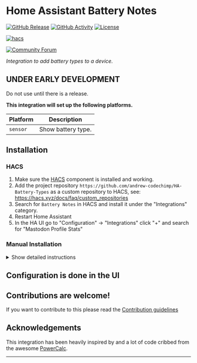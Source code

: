 # Home Assistant Battery Notes

[![GitHub Release][releases-shield]][releases]
[![GitHub Activity][commits-shield]][commits]
[![License][license-shield]](LICENSE)

[![hacs][hacsbadge]][hacs]

[![Community Forum][forum-shield]][forum]

_Integration to add battery types to a device._

## UNDER EARLY DEVELOPMENT ##  
Do not use until there is a release.

**This integration will set up the following platforms.**

Platform | Description
-- | --
`sensor` | Show battery type.

## Installation

### HACS

1. Make sure the [HACS](https://github.com/custom-components/hacs) component is installed and working.
1. Add the project repository `https://github.com/andrew-codechimp/HA-Battery-Types` as a custom repository to HACS, see: https://hacs.xyz/docs/faq/custom_repositories
1. Search for `Battery Notes` in HACS and install it under the "Integrations" category.
1. Restart Home Assistant
1. In the HA UI go to "Configuration" -> "Integrations" click "+" and search for "Mastodon Profile Stats"

### Manual Installation

<details>
<summary>Show detailed instructions</summary>
1. Using the tool of choice open the directory (folder) for your HA configuration (where you find `configuration.yaml`).
1. If you do not have a `custom_components` directory (folder) there, you need to create it.
1. In the `custom_components` directory (folder) create a new folder called `battery_notes`.
1. Download _all_ the files from the `custom_components/battery_notes/` directory (folder) in this repository.
1. Place the files you downloaded in the new directory (folder) you created.
1. Restart Home Assistant
1. In the HA UI go to "Configuration" -> "Integrations" click "+" and search for "Battery Notes"
</details>

## Configuration is done in the UI

<!---->

## Contributions are welcome!

If you want to contribute to this please read the [Contribution guidelines](CONTRIBUTING.md)

## Acknowledgements

This integration has been heavily inspired by and a lot of code cribbed from the awesome [PowerCalc](https://github.com/bramstroker/homeassistant-powercalc).

***

[battery_notes]: https://github.com/andrew-codechimp/ha-battery-notes
[commits-shield]: https://img.shields.io/github/commit-activity/y/andrew-codechimp/battery-notes.svg?style=for-the-badge
[commits]: https://github.com/andrew-codechimp/ha-battery-notes/commits/main
[hacs]: https://github.com/hacs/integration
[hacsbadge]: https://img.shields.io/badge/HACS-Custom-orange.svg?style=for-the-badge
[discord]: https://discord.gg/Qa5fW2R
[discord-shield]: https://img.shields.io/discord/330944238910963714.svg?style=for-the-badge
[exampleimg]: example.png
[forum-shield]: https://img.shields.io/badge/community-forum-brightgreen.svg?style=for-the-badge
[forum]: https://community.home-assistant.io/
[license-shield]: https://img.shields.io/github/license/andrew-codechimp/battery-notes.svg?style=for-the-badge
[releases-shield]: https://img.shields.io/github/release/andrew-codechimp/battery-notes.svg?style=for-the-badge
[releases]: https://github.com/andrew-codechimp/ha-battery-notes/releases
